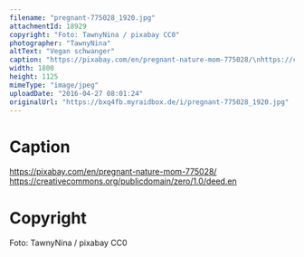 ```yaml
---
filename: "pregnant-775028_1920.jpg"
attachmentId: 18929
copyright: "Foto: TawnyNina / pixabay CC0"
photographer: "TawnyNina"
altText: "Vegan schwanger"
caption: "https://pixabay.com/en/pregnant-nature-mom-775028/\nhttps://creativecommons.org/publicdomain/zero/1.0/deed.en"
width: 1800
height: 1125
mimeType: "image/jpeg"
uploadDate: "2016-04-27 08:01:24"
originalUrl: "https://bxq4fb.myraidbox.de/i/pregnant-775028_1920.jpg"
---
```


# Caption

https://pixabay.com/en/pregnant-nature-mom-775028/
https://creativecommons.org/publicdomain/zero/1.0/deed.en

# Copyright

Foto: TawnyNina / pixabay CC0
